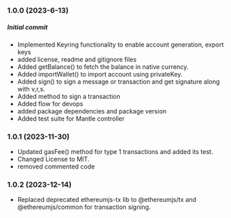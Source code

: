 ### 1.0.0 (2023-6-13)

##### Initial commit

- Implemented Keyring functionality to enable account generation, export keys
- added license, readme and gitignore files
- Added getBalance() to fetch the balance in native currency.
- Added importWallet() to import account using privateKey.
- Added sign() to sign a message or transaction and get signature along with v,r,s.
- Added method to sign a transaction
- Added flow for devops
- added package dependencies and package version
- Added test suite for Mantle controller

### 1.0.1 (2023-11-30)

- Updated gasFee() method for type 1 transactions and added its test.
- Changed License to MIT.
- removed commented code

### 1.0.2 (2023-12-14)

- Replaced deprecated ethereumjs-tx lib to @ethereumjs/tx and @ethereumjs/common for transaction signing.
